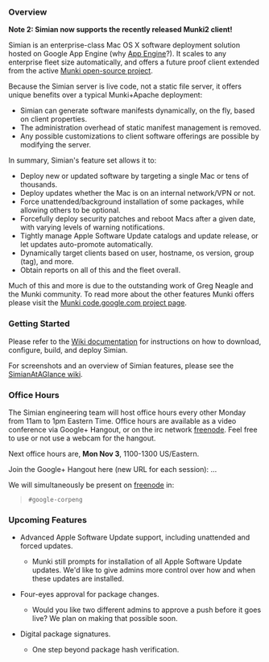 ### Overview

**Note 2: Simian now supports the recently released Munki2 client!**

Simian is an enterprise-class Mac OS X software deployment solution hosted on Google App Engine (why [App Engine](../../wiki/AppEngineAtAGlance)?). It scales to any enterprise fleet size automatically, and offers a future proof client extended from the active [Munki open-source project](http://code.google.com/p/munki).

Because the Simian server is live code, not a static file server, it offers unique benefits over a typical Munki+Apache deployment:
  * Simian can generate software manifests dynamically, on the fly, based on client properties.
  * The administration overhead of static manifest management is removed.
  * Any possible customizations to client software offerings are possible by modifying the server.

In summary, Simian's feature set allows it to:
  * Deploy new or updated software by targeting a single Mac or tens of thousands.
  * Deploy updates whether the Mac is on an internal network/VPN or not.
  * Force unattended/background installation of some packages, while allowing others to be optional.
  * Forcefully deploy security patches and reboot Macs after a given date, with varying levels of warning notifications.
  * Tightly manage Apple Software Update catalogs and update release, or let updates auto-promote automatically.
  * Dynamically target clients based on user, hostname, os version, group (tag), and more.
  * Obtain reports on all of this and the fleet overall.

Much of this and more is due to the outstanding work of Greg Neagle and the Munki community.  To read more about the other features Munki offers please visit the [Munki code.google.com project page](http://code.google.com/p/munki).

### Getting Started

Please refer to the [Wiki documentation](../../wiki/AdminSetup) for instructions on how to download, configure, build, and deploy Simian.

For screenshots and an overview of Simian features, please see the [SimianAtAGlance wiki](../../wiki/SimianAtAGlance).

### Office Hours

The Simian engineering team will host office hours every other Monday from 11am to 1pm Eastern Time. Office hours are available as a video conference via Google+ Hangout, or on the irc network [freenode](http://freenode.net). Feel free to use or not use a webcam for the hangout.

Next office hours are, **Mon Nov 3**, 1100-1300 US/Eastern.

Join the Google+ Hangout here (new URL for each session):  ...

We will simultaneously be present on [freenode](http://freenode.net/) in:

> ` #google-corpeng `

### Upcoming Features

  * Advanced Apple Software Update support, including unattended and forced updates.
    * Munki still prompts for installation of all Apple Software Update updates. We'd like to give admins more control over how and when these updates are installed.

  * Four-eyes approval for package changes.
    * Would you like two different admins to approve a push before it goes live? We plan on making that possible soon.

  * Digital package signatures.
    * One step beyond package hash verification.

